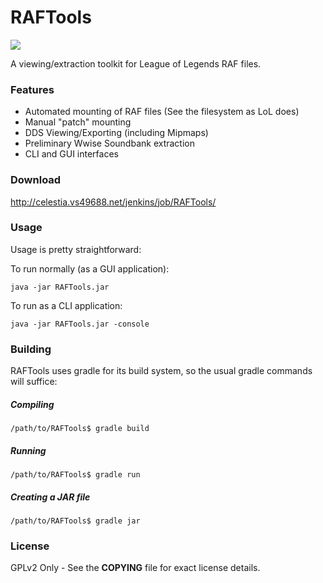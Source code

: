 # RAFTools

![](http://celestia.vs49688.net/jenkins/buildStatus/icon?job=RAFTools)

A viewing/extraction toolkit for League of Legends RAF files.

### Features
 * Automated mounting of RAF files (See the filesystem as LoL does)
 * Manual "patch" mounting
 * DDS Viewing/Exporting (including Mipmaps)
 * Preliminary Wwise Soundbank extraction
 * CLI and GUI interfaces

### Download
http://celestia.vs49688.net/jenkins/job/RAFTools/

### Usage
Usage is pretty straightforward:

To run normally (as a GUI application):
```
java -jar RAFTools.jar
```

To run as a CLI application:
```
java -jar RAFTools.jar -console
```

### Building
RAFTools uses gradle for its build system, so the usual gradle commands will suffice:

##### Compiling
```
/path/to/RAFTools$ gradle build
```

##### Running
```
/path/to/RAFTools$ gradle run
```

##### Creating a JAR file
```
/path/to/RAFTools$ gradle jar
```

### License
GPLv2 Only - See the **COPYING** file for exact license details.
